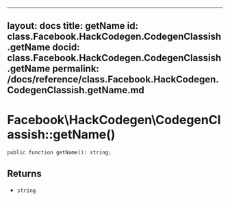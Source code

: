 
***

layout: docs
title: getName
id: class.Facebook.HackCodegen.CodegenClassish.getName
docid: class.Facebook.HackCodegen.CodegenClassish.getName
permalink: /docs/reference/class.Facebook.HackCodegen.CodegenClassish.getName.md
---







# Facebook\\HackCodegen\\CodegenClassish::getName()




``` Hack
public function getName(): string;
```




## Returns




+ ` string `